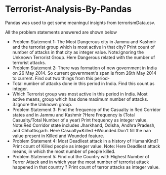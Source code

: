 # Terrorist-Analysis-By-Pandas

Pandas was used to get some meaningul insights from terrorismData.csv.

All the problem statements answered are shown below

- Problem Statement 1: The Most Dangerous city in Jammu and Kashmir and the terrorist group which is most active in that city? Print count of number of attacks in that city as integer value. Note:Ignoring the Unknown Terrorist Group. Here Dangerous related with the number of terrorist attacks.
- Problem Statement 2: There was formation of new government in India on 26 May 2014. So current government's span is from 26th May 2014 to current. Find out two things from this period-
 - Total number of attacks done in this period in India. Find this count as integer.
 - Which Terrorist group was most active in this period in India. Most active means, group which has done maximum number of attacks. 3.Ignore the Unknown group.
- Problem Statement 3: Find the frequency of the Casualty in Red Corridor states and in Jammu and Kashmir ?Here Frequency is (Total Casualty/Total Number of a year) Print frequency as integer value. Note:Red Corridor state includes Jharkhand, Odisha, Andhra Pradesh, and Chhattisgarh. Here Casualty=Killed +Wounded.Don't fill the nan value present in Killed and Wounded feature.
- Problem Statement 4: Most Deadliest attack in a history of HumanKind? Print count of Killed people as integer value. Note: Here Deadliest attack means, in which the most number of people killed.
- Problem Statement 5: Find out the Country with Highest Number of Terror Attack and in which year the most number of terrorist attack happened in that country ? Print count of terror attacks as integer value.
